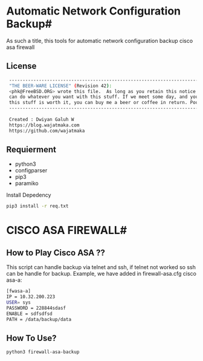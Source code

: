 # Automatic Network Configuration Backup#

As such a title, this tools for automatic network configuration backup cisco asa firewall

## License ##
```bash
 ---------------------------------------------------------------------------------
 "THE BEER-WARE LICENSE" (Revision 42):
 <phk@FreeBSD.ORG> wrote this file.  As long as you retain this notice you
 can do whatever you want with this stuff. If we meet some day, and you think
 this stuff is worth it, you can buy me a beer or coffee in return. Poul-Henning Kamp
 ---------------------------------------------------------------------------------
 
 Created : Dwiyan Galuh W
 https://blog.wajatmaka.com
 https://github.com/wajatmaka
```
## Requierment ##

* python3
* configparser
* pip3
* paramiko

Install Depedency
```bash
pip3 install -r req.txt
```

# CISCO ASA FIREWALL#
## How to Play Cisco ASA ?? ##
This script can handle backup via telnet and ssh, if telnet not worked so ssh can be handle for backup.
Example, we have added in firewall-asa.cfg cisco asa-a:

```bash
[fwasa-a]
IP = 10.32.200.223
USER= sys
PASSWORD = 228844sdasf
ENABLE = sdfsdfsd
PATH = /data/backup/data
```

## How To Use? ##

```bash
python3 firewall-asa-backup

```

